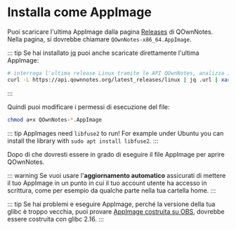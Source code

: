 # Installa come AppImage

Puoi scaricare l'ultima AppImage dalla pagina [Releases](https://github.com/pbek/QOwnNotes/releases) di QOwnNotes. Nella pagina, si dovrebbe chiamare `QOwnNotes-x86_64.AppImage`.

::: tip
Se hai installato [jq](https://stedolan.github.io/jq/) puoi anche scaricate direttamente l'ultima AppImage:

```bash
# interroga l'ultima release Linux tramite le API QOwnNotes, analizza il JSON per cercare l'URL e lo scarica
curl -L https://api.qownnotes.org/latest_releases/linux | jq .url | xargs curl -Lo QOwnNotes-x86_64.AppImage
```
:::

Quindi puoi modificare i permessi di esecuzione del file:

```bash
chmod a+x QOwnNotes-*.AppImage
```

::: tip
AppImages need `libfuse2` to run! For example under Ubuntu you can install the library with `sudo apt install libfuse2`.
:::

Dopo di che dovresti essere in grado di eseguire il file AppImage per aprire QOwnNotes.

::: warning
Se vuoi usare l'**aggiornamento automatico** assicurati di mettere il tuo AppImage in un punto in cui il tuo account utente ha accesso in scrittura, come per esempio da qualche parte nella tua cartella home.
:::

::: tip
Se hai problemi e eseguire AppImage, perché la versione della tua glibc è troppo vecchia, puoi provare [AppImage costruita su OBS](https://download.opensuse.org/repositories/home:/pbek:/QOwnNotes/AppImage/QOwnNotes-latest-x86_64.AppImage), dovrebbe essere costruita con glibc 2.16.
:::
